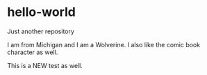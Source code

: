 # hello-world
Just another repository

I am from Michigan and I am a Wolverine.
I also like the comic book character as well.

This is a NEW test as well.
